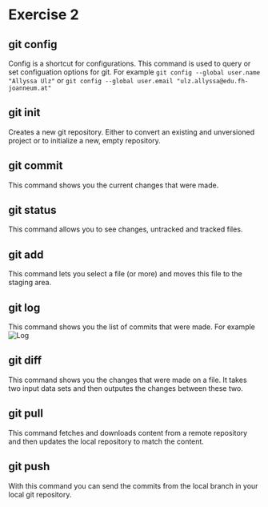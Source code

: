 # Exercise 2
## git config
Config is a shortcut for configurations. This command is used to query or set configuation options for git.
For example `git config --global user.name "Allyssa Ulz"` or `git config --global user.email "ulz.allyssa@edu.fh-joanneum.at"`

## git init
Creates a new git repository. Either to convert an existing and unversioned project or to initialize a new, empty repository.

## git commit
This command shows you the current changes that were made. 

## git status
This command allows you to see changes, untracked and tracked files.  

## git add 
This command lets you select a file (or more) and moves this file to the staging area.

## git log
This command shows you the list of commits that were made.
For example ![Log](/media/log.png)

## git diff
This command shows you the changes that were made on a file. It takes two input data sets and then outputes the changes between these two. 

## git pull
This command fetches and downloads content from a remote repository and then updates the local repository to match the content. 

## git push
With this command you can send the commits from the local branch in your local git repository. 
